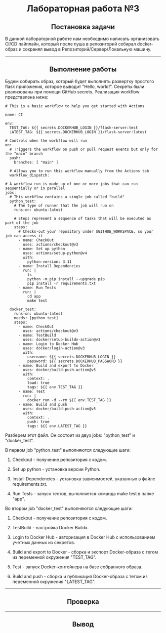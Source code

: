 <h1 align="center">Лабораторная работа №3</h1>

<h2 align="center">Постановка задачи</h2>
В данной лабораторной работе нам необходимо написать организовать CI/CD пайплайн, который после пуша в репозиторий собирал docker-образ и сохранял вывод в Репозиторий/Сервер/Локальную машину. 

---

<h2 align="center">Выполнение работы</h2>
Будем собирать образ, который будет выполнять развертку простого flask приложения, которое выводит "Hello, world!".
Секреты были реализованы при помощи GitHub secrets.
Реализация workflow представлена ниже:

```
# This is a basic workflow to help you get started with Actions

name: CI

env:
  TEST_TAG: ${{ secrets.DOCKERHUB_LOGIN }}/flask-server:test
  LATEST_TAG: ${{ secrets.DOCKERHUB_LOGIN }}/flask-server:latest

# Controls when the workflow will run
on:
  # Triggers the workflow on push or pull request events but only for the "main" branch
  push:
    branches: [ "main" ]

  # Allows you to run this workflow manually from the Actions tab
  workflow_dispatch:

# A workflow run is made up of one or more jobs that can run sequentially or in parallel
jobs:
  # This workflow contains a single job called "build"
  python_test:
    # The type of runner that the job will run on
    runs-on: ubuntu-latest

    # Steps represent a sequence of tasks that will be executed as part of the job
    steps:
      # Checks-out your repository under $GITHUB_WORKSPACE, so your job can access it
      - name: CheckOut
        uses: actions/checkout@v3
      - name: Set up python
        uses: actions/setup-python@v4
        with:
          python-version: 3.11
      - name: Install Dependencies
        run: |
          ls
          python -m pip install --upgrade pip
          pip install -r requirements.txt
      - name: Run Tests
        run: |
          cd app
          make test

  docker_test:
    runs-on: ubuntu-latest
    needs: [python_test]
    steps: 
      - name: CheckOut
        uses: actions/checkout@v3
      - name: TestBuild
        uses: docker/setup-buildx-action@v3
      - name: Login to Docker Hub
        uses: docker/login-action@v3
        with:
          username: ${{ secrets.DOCKERHUB_LOGIN }}
          password: ${{ secrets.DOCKERHUB_PASSWORD }}
      - name: Build and export to Docker
        uses: docker/build-push-action@v5
        with:
          context: .
          load: true
          tags: ${{ env.TEST_TAG }}
      - name: Test
        run: |
          docker run -d --rm ${{ env.TEST_TAG }}           
      - name: Build and push
        uses: docker/build-push-action@v5
        with:
          context: .
          push: true
          tags: ${{ env.LATEST_TAG }} 
```



Разберем этот файл. Он состоит из двух jobs: "python_test" и "docker_test". 



В первом job "python_test" выполняются следующие шаги:

1. Checkout - получение репозитория с кодом.

 2. Set up python - установка версии Python.
      
      
 3. Install Dependencies - установка зависимостей, указанных в файле requirements.txt.

 4. Run Tests - запуск тестов, выполняется команда make test в папке "app".



Во втором job "docker_test" выполняются следующие шаги:

1. Checkout - получение репозитория с кодом.

 2. TestBuild - настройка Docker Buildx.
      
      
 3. Login to Docker Hub - авторизация в Docker Hub с использованием учетных данных из секретов.

 4. Build and export to Docker - сборка и экспорт Docker-образа с тегом из переменной окружения "TEST_TAG".
      
 5. Test - запуск Docker-контейнера на базе собранного образа.
  
 6. Build and push - сборка и публикация Docker-образа с тегом из переменной окружения "LATEST_TAG".

---

<h2 align="center">Проверка</h2>


---

<h2 align="center">Вывод</h2>
